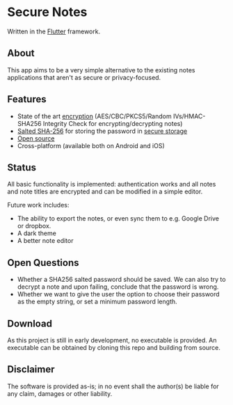 # Secure Notes
Written in the [Flutter](https://flutter.io/) framework.

## About
This app aims to be a very simple alternative to the existing notes applications that aren't as secure or privacy-focused. 

## Features
* State of the art [encryption](https://pub.dartlang.org/packages/flutter_string_encryption) (AES/CBC/PKCS5/Random IVs/HMAC-SHA256 Integrity Check for encrypting/decrypting notes)
* [Salted SHA-256](https://pub.dartlang.org/packages/crypt) for storing the password in [secure storage](https://pub.dartlang.org/packages/flutter_secure_storage)
* [Open source](https://github.com/robberth/secureNotesApp)
* Cross-platform (available both on Android and iOS)

## Status
All basic functionality is implemented: authentication works and all notes and note titles are encrypted and can be modified in a simple editor.

Future work includes:
* The ability to export the notes, or even sync them to e.g. Google Drive or dropbox. 
* A dark theme
* A better note editor

## Open Questions
* Whether a SHA256 salted password should be saved. We can also try to decrypt a note and upon failing, conclude that the password is wrong.
* Whether we want to give the user the option to choose their password as the empty string, or set a minimum password length.

## Download
As this project is still in early development, no executable is provided. An executable can be obtained by cloning this repo and building from source.

## Disclaimer
The software is provided as-is; in no event shall the author(s) be liable for any claim, damages or other liability.  
